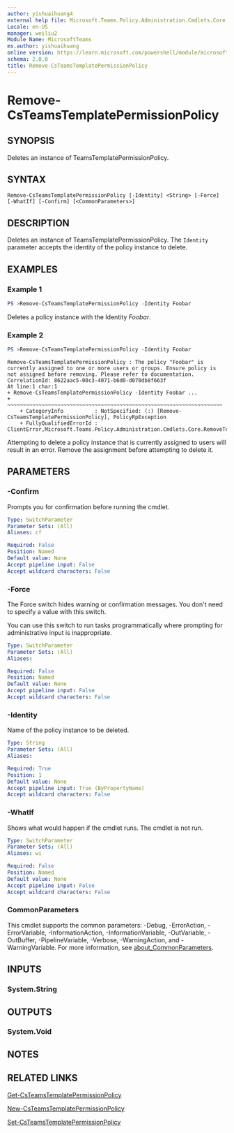 ```yaml
---
author: yishuaihuang4
external help file: Microsoft.Teams.Policy.Administration.Cmdlets.Core.dll-Help.xml
Locale: en-US
manager: weiliu2
Module Name: MicrosoftTeams
ms.author: yishuaihuang
online version: https://learn.microsoft.com/powershell/module/microsoftteams/remove-csteamstemplatepermissionpolicy
schema: 2.0.0
title: Remove-CsTeamsTemplatePermissionPolicy
---
```


# Remove-CsTeamsTemplatePermissionPolicy

## SYNOPSIS
Deletes an instance of TeamsTemplatePermissionPolicy.

## SYNTAX

```
Remove-CsTeamsTemplatePermissionPolicy [-Identity] <String> [-Force] [-WhatIf] [-Confirm] [<CommonParameters>]
```

## DESCRIPTION
Deletes an instance of TeamsTemplatePermissionPolicy. The `Identity` parameter accepts the identity of the policy instance to delete.

## EXAMPLES

### Example 1
```powershell
PS >Remove-CsTeamsTemplatePermissionPolicy -Identity Foobar
```

Deletes a policy instance with the Identity *Foobar*.

### Example 2
```powershell
PS >Remove-CsTeamsTemplatePermissionPolicy -Identity Foobar
```

```output
Remove-CsTeamsTemplatePermissionPolicy : The policy "Foobar" is currently assigned to one or more users or groups. Ensure policy is not assigned before removing. Please refer to documentation. CorrelationId: 8622aac5-00c3-4071-b6d0-d070db8f663f
At line:1 char:1
+ Remove-CsTeamsTemplatePermissionPolicy -Identity Foobar ...
+ ~~~~~~~~~~~~~~~~~~~~~~~~~~~~~~~~~~~~~~~~~~~~~~~~~~~~~~~~~~~~~~~~~~~~~
    + CategoryInfo          : NotSpecified: (:) [Remove-CsTeamsTemplatePermissionPolicy], PolicyRpException
    + FullyQualifiedErrorId : ClientError,Microsoft.Teams.Policy.Administration.Cmdlets.Core.RemoveTeamsTemplatePermissionPolicyCmdlet
```

Attempting to delete a policy instance that is currently assigned to users will result in an error. Remove the assignment before attempting to delete it.

## PARAMETERS

### -Confirm
Prompts you for confirmation before running the cmdlet.

```yaml
Type: SwitchParameter
Parameter Sets: (All)
Aliases: cf

Required: False
Position: Named
Default value: None
Accept pipeline input: False
Accept wildcard characters: False
```

### -Force
The Force switch hides warning or confirmation messages. You don't need to specify a value with this switch.

You can use this switch to run tasks programmatically where prompting for administrative input is inappropriate.

```yaml
Type: SwitchParameter
Parameter Sets: (All)
Aliases:

Required: False
Position: Named
Default value: None
Accept pipeline input: False
Accept wildcard characters: False
```

### -Identity
Name of the policy instance to be deleted.

```yaml
Type: String
Parameter Sets: (All)
Aliases:

Required: True
Position: 1
Default value: None
Accept pipeline input: True (ByPropertyName)
Accept wildcard characters: False
```

### -WhatIf
Shows what would happen if the cmdlet runs.
The cmdlet is not run.

```yaml
Type: SwitchParameter
Parameter Sets: (All)
Aliases: wi

Required: False
Position: Named
Default value: None
Accept pipeline input: False
Accept wildcard characters: False
```

### CommonParameters
This cmdlet supports the common parameters: -Debug, -ErrorAction, -ErrorVariable, -InformationAction, -InformationVariable, -OutVariable, -OutBuffer, -PipelineVariable, -Verbose, -WarningAction, and -WarningVariable. For more information, see [about_CommonParameters](https://go.microsoft.com/fwlink/?LinkID=113216).

## INPUTS

### System.String

## OUTPUTS

### System.Void

## NOTES

## RELATED LINKS
[Get-CsTeamsTemplatePermissionPolicy](https://learn.microsoft.com/powershell/module/microsoftteams/get-csteamstemplatepermissionpolicy)

[New-CsTeamsTemplatePermissionPolicy](https://learn.microsoft.com/powershell/module/microsoftteams/new-csteamstemplatepermissionpolicy)

[Set-CsTeamsTemplatePermissionPolicy](https://learn.microsoft.com/powershell/module/microsoftteams/set-csteamstemplatepermissionpolicy)
